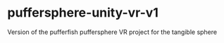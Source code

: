 # puffersphere-unity-vr-v1
Version of the pufferfish puffersphere VR project for the tangible sphere

